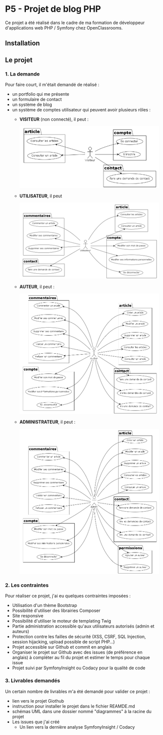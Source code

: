 # P5 - Projet de blog PHP

Ce projet a été réalisé dans le cadre de ma formation de développeur 
d'applications web PHP / Symfony chez OpenClassrooms.

## Installation

## Le projet

### 1. La demande
Pour faire court, il m'était demandé de réalisé : 
- un portfolio qui me présente
- un formulaire de contact
- un système de blog
- un système de comptes utilisateur qui peuvent avoir plusieurs rôles :
  - **VISITEUR** (non connecté), il peut :
  
    <img alt="Visitor Usecase" src="docs\Images\Usecases\usecase-visitor.png"/>
  - **UTILISATEUR**, il peut
  
    <img alt="Visitor Usecase" src="docs\Images\Usecases\usecase-user.png"/>
  - **AUTEUR**, il peut :
  
    <img alt="Visitor Usecase" src="docs\Images\Usecases\usecase-author.png"/>
  - **ADMINISTRATEUR**, il peut :
  
    <img alt="Visitor Usecase" src="docs\Images\Usecases\usecase-admin.png"/>

### 2. Les contraintes
Pour réaliser ce projet, j'ai eu quelques contraintes imposées :
- Utilisation d'un thème Bootstrap
- Possibilité d'utiliser des librairies Composer
- Site responsive
- Possibilité d'utiliser le moteur de templating Twig
- Partie administration accessible qu'aux utilisateurs autorisés (admin et auteurs)
- Protection contre les failles de sécurité (XSS, CSRF, SQL Injection, session hijacking, 
upload possible de script PHP…)
- Projet accessible sur Github et commit en anglais
- Organiser le projet sur Github avec des issues (de préférence en anglais) à compléter au fil 
du projet et estimer le temps pour chaque issue
- Projet suivi par SymfonyInsight ou Codacy pour la qualité de code

### 3. Livrables demandés
Un certain nombre de livrables m'a été demandé pour valider ce projet :
- lien vers le projet Giothub
- instruction pour installer le projet dans le fichier REAMDE.md
- schémas UML dans une dossier nommé "diagrammes" à la racine du projet
- Les issues que j'ai créé
  - Un lien vers la dernière analyse SymfonyInsight / Codacy